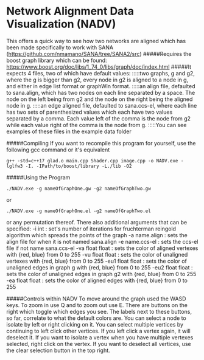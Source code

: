 # Network Alignment Data Visualization (NADV)

This offers a quick way to see how two networks are aligned which has been made specifically to work with SANA (https://github.com/nmamano/SANA/tree/SANA2/src)
#####Requires the boost graph library which can be found: https://www.boost.org/doc/libs/1_74_0/libs/graph/doc/index.html
#####It expects 4 files, two of which have default values:
:::::two graphs, g and g2, where the g is bigger than g2, every node in g2 is aligned to a node in g, and either in edge list format or graphWin format.
:::::an align file, defaulted to sana.align, which has two nodes on each line separated by a space. The node on the left being from g2 and the node on the right being the aligned node in g.
:::::an edge aligned file, defaulted to sana.ccs-el, where each line has two sets of parenthesized values which each have two values separated by a comma. Each value left of the comma is the node from g2 while each value right of the comma is the node from g.
:::::You can see examples of these files in the example data folder

#####Compiling
If you want to recompile this program for yourself, use the following gcc command or it's equivalent
```
g++ -std=c++17 glad.o main.cpp Shader.cpp image.cpp -o NADV.exe -lglfw3 -I. -IPath/to/boost/library -L./lib -O2
```

#####Using the Program
```
./NADV.exe -g nameOfGraphOne.gw -g2 nameOfGraphTwo.gw
```
or
```
./NADV.exe -g nameOfGraphOne.el -g2 nameOfGraphTwo.el
```
or any permutation thereof.
There also additional arguments that can be specified:
-i int : set's number of iterations for fruchterman reingold algorithm which spreads the points of the graph
-a name.align : sets the align file for when it is not named sana.align
-e name.ccs-el : sets the ccs-el file if not name sana.ccs-el
-va float float : sets the color of aligned vertexes with {red, blue} from 0 to 255
-vu float float : sets the color of unaligned vertexes with {red, blue} from 0 to 255
-eu1 float float : sets the color of unaligned edges in graph g with {red, blue} from 0 to 255
-eu2 float float : sets the color of unaligned edges in graph g2 with {red, blue} from 0 to 255
-ea float float : sets the color of aligned edges with {red, blue} from 0 to 255

#####Controls within NADV
To move around the graph used the WASD keys. To zoom in use Q and to zoom out use E. There are buttons on the right which toggle which edges you see. The labels next to these buttons, so far, correlate to what the default colors are. You can select a node to isolate by left or right clicking on it. You can select multiple vertices by continuing to left click other vertices. If you left click a vertex again, it will deselect it. If you want to isolate a vertex when you have multiple vertexes selected, right click on the vertex. If you want to deselect all vertices, use the clear selection button in the top right.
